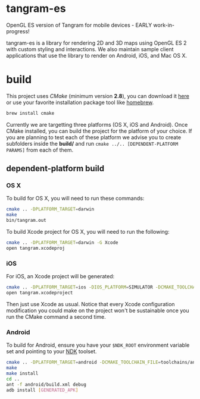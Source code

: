 tangram-es
==========

OpenGL ES version of Tangram for mobile devices - EARLY work-in-progress!

tangram-es is a library for rendering 2D and 3D maps using OpenGL ES 2 with custom styling and interactions. We also maintain sample client applications that use the library to render on Android, iOS, and Mac OS X. 

build
=====
This project uses _CMake_ (minimum version **2.8**), you can download it [here](http://www.cmake.org/download/) or use your favorite installation package tool like [homebrew](http://brew.sh/).

```bash
brew install cmake
```

Currently we are targetting three platforms (OS X, iOS and Android). Once CMake installed, you can build the project for the platform of your choice. If you are planning to test each of these platform we advise you to create subfolders inside the **build/** and run `cmake ../.. [DEPENDENT-PLATFORM PARAMS]` from each of them.

## dependent-platform build ##

### OS X ###
To build for OS X, you will need to run these commands:
```bash
cmake .. -DPLATFORM_TARGET=darwin
make
bin/tangram.out
```
To build Xcode project for OS X, you will need to run the following:
```bash
cmake .. -DPLATFORM_TARGET=darwin -G Xcode
open tangram.xcodeproj
```
### iOS ###
For iOS, an Xcode project will be generated:
```bash
cmake .. -DPLATFORM_TARGET=ios -DIOS_PLATFORM=SIMULATOR -DCMAKE_TOOLCHAIN_FILE=toolchains/iOS.toolchain.cmake -G Xcode
open tangram.xcodeproject
```
Then just use Xcode as usual. Notice that every Xcode configuration modification you could make on the project won't be sustainable once you run the CMake command a second time.

### Android ###
To build for Android, ensure you have your `$NDK_ROOT` environment variable set and pointing to your [NDK](https://developer.android.com/tools/sdk/ndk/index.html) toolset. 
```bash
cmake .. -DPLATFORM_TARGET=android -DCMAKE_TOOLCHAIN_FILE=toolchains/android.toolchain.cmake -DMAKE_BUILD_TOOL=$NDK_ROOT/prebuilt/[YOUR_OS]/bin/make [-DANDROID_ABI=[x86|armeabi-v7a|armeabi]]
make
make install
cd .. 
ant -f android/build.xml debug
adb install [GENERATED_APK]
```
